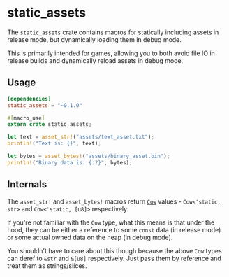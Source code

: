 # static_assets

The `static_assets` crate contains macros for statically including assets in release mode, but dynamically loading them in debug mode.

This is primarily intended for games, allowing you to both avoid file IO in release builds and dynamically reload assets in debug mode.


## Usage

```toml
[dependencies]
static_assets = "~0.1.0"
```

```rust
#[macro_use]
extern crate static_assets;

let text = asset_str!("assets/text_asset.txt");
println!("Text is: {}", text);

let bytes = asset_bytes!("assets/binary_asset.bin");
println!("Binary data is: {:?}", bytes);
```


## Internals

The `asset_str!` and `asset_bytes!` macros return [`Cow`](https://doc.rust-lang.org/std/borrow/enum.Cow.html) values - `Cow<'static, str>` and `Cow<'static, [u8]>` respectively.

If you're not familiar with the `Cow` type, what this means is that under the hood, they can be either a reference to some `const` data (in release mode) or some actual owned data on the heap (in debug mode).

You shouldn't have to care about this though because the above `Cow` types can deref to `&str` and `&[u8]` respectively. Just pass them by reference and treat them as strings/slices.

